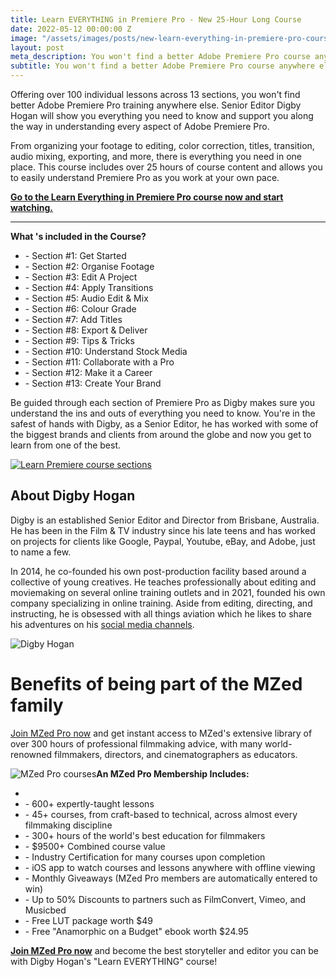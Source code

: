 ```yaml
---
title: Learn EVERYTHING in Premiere Pro - New 25-Hour Long Course
date: 2022-05-12 00:00:00 Z
image: "/assets/images/posts/new-learn-everything-in-premiere-pro-course-hero.jpg"
layout: post
meta_description: You won't find a better Adobe Premiere Pro course anywhere else
subtitle: You won't find a better Adobe Premiere Pro course anywhere else
---
```


Offering over 100 individual lessons across 13 sections, you won't find better Adobe Premiere Pro training anywhere else. Senior Editor Digby Hogan will show you everything you need to know and support you along the way in understanding every aspect of Adobe Premiere Pro. 

From organizing your footage to editing, color correction, titles, transition, audio mixing, exporting, and more, there is everything you need in one place. This course includes over 25 hours of course content and allows you to easily understand Premiere Pro as you work at your own pace.

[**Go to the Learn Everything in Premiere Pro course now and start watching.**](https://www.mzed.com/courses/learn-everything-in-premiere-pro)

* * *

**What 's included in the Course?**

  * \- Section #1: Get Started
  * \- Section #2: Organise Footage
  * \- Section #3: Edit A Project
  * \- Section #4: Apply Transitions
  * \- Section #5: Audio Edit & Mix
  * \- Section #6: Colour Grade
  * \- Section #7: Add Titles
  * \- Section #8: Export & Deliver 
  * \- Section #9: Tips & Tricks
  * \- Section #10: Understand Stock Media
  * \- Section #11: Collaborate with a Pro
  * \- Section #12: Make it a Career 
  * \- Section #13: Create Your Brand



 

Be guided through each section of Premiere Pro as Digby makes sure you understand the ins and outs of everything you need to know. You're in the safest of hands with Digby, as a Senior Editor, he has worked with some of the biggest brands and clients from around the globe and now you get to learn from one of the best.

 

[![Learn Premiere course sections](https://mzed-cdn1.sfo2.cdn.digitaloceanspaces.com/uploads/news/learn-premiere-course-box-art-1536x864.jpeg)](https://www.mzed.com/courses/learn-everything-in-premiere-pro)

## **About Digby Hogan**

Digby is an established Senior Editor and Director from Brisbane, Australia. He has been in the Film & TV industry since his late teens and has worked on projects for clients like Google, Paypal, Youtube, eBay, and Adobe, just to name a few.

In 2014, he co-founded his own post-production facility based around a collective of young creatives. He teaches professionally about editing and moviemaking on several online training outlets and in 2021, founded his own company specializing in online training. Aside from editing, directing, and instructing, he is obsessed with all things aviation which he likes to share his adventures on his [social media channels](https://www.instagram.com/therealdigbyhogan/?hl=en).

![Digby Hogan](https://mzed-cdn1.sfo2.cdn.digitaloceanspaces.com/uploads/news/MeetYourInstructor_DigbyHogan_Master.png)

# **Benefits of being part of the MZed family**

[Join MZed Pro now](https://www.mzed.com/checkout/?sku=MZEDPRO12) and get instant access to MZed's extensive library of over 300 hours of professional filmmaking advice, with many world-renowned filmmakers, directors, and cinematographers as educators.

![MZed Pro courses](https://mzed-cdn1.sfo2.cdn.digitaloceanspaces.com/uploads/news/MZed-all-courses-tiles-april-2022-1536x1082.jpeg)**An MZed Pro Membership Includes:**

  *  
  * \- 600+ expertly-taught lessons
  * \- 45+ courses, from craft-based to technical, across almost every filmmaking discipline
  * \- 300+ hours of the world's best education for filmmakers
  * \- $9500+ Combined course value
  * \- Industry Certification for many courses upon completion
  * \- iOS app to watch courses and lessons anywhere with offline viewing
  * \- Monthly Giveaways (MZed Pro members are automatically entered to win)
  * \- Up to 50% Discounts to partners such as FilmConvert, Vimeo, and Musicbed
  * \- Free LUT package worth $49
  * \- Free "Anamorphic on a Budget" ebook worth $24.95



 

**[Join MZed Pro now](https://www.mzed.com/checkout/?sku=MZEDPRO12)**  and become the best storyteller and editor you can be with Digby Hogan's "Learn EVERYTHING" course!